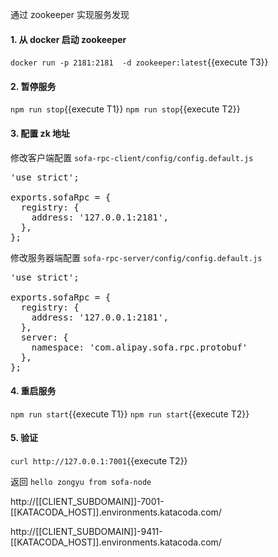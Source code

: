 通过 zookeeper 实现服务发现

#### 1. 从 docker 启动 zookeeper

`docker run -p 2181:2181  -d zookeeper:latest`{{execute T3}}


#### 2. 暂停服务

`npm run stop`{{execute T1}}
`npm run stop`{{execute T2}}

#### 3. 配置 zk 地址

修改客户端配置 `sofa-rpc-client/config/config.default.js`

<pre class="file" data-filename="sofa-rpc-client/config/config.default.js" data-target="replace">
'use strict';

exports.sofaRpc = {
  registry: {
    address: '127.0.0.1:2181',
  },
};
</pre>

修改服务器端配置 `sofa-rpc-server/config/config.default.js`

<pre class="file" data-filename="sofa-rpc-server/config/config.default.js" data-target="replace">
'use strict';

exports.sofaRpc = {
  registry: {
    address: '127.0.0.1:2181',
  },
  server: {
    namespace: 'com.alipay.sofa.rpc.protobuf'
  },
};
</pre>

#### 4. 重启服务

`npm run start`{{execute T1}}
`npm run start`{{execute T2}}


#### 5. 验证

`curl http://127.0.0.1:7001`{{execute T2}}

返回 `hello zongyu from sofa-node`

http://[[CLIENT_SUBDOMAIN]]-7001-[[KATACODA_HOST]].environments.katacoda.com/

http://[[CLIENT_SUBDOMAIN]]-9411-[[KATACODA_HOST]].environments.katacoda.com/
